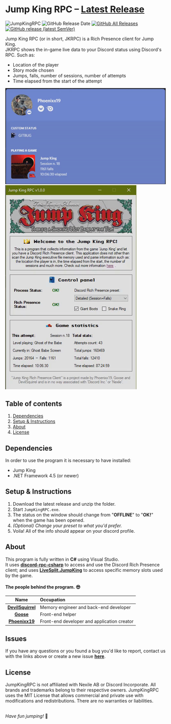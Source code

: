 # Jump King RPC – [Latest Release](https://github.com/Phoenixx19/JumpKingRPC/releases/latest)

![JumpKingRPC](https://img.shields.io/badge/Jump%20King-Discord%20RPC-red)
![GitHub Release Date](https://img.shields.io/github/release-date/Phoenixx19/JumpKingRPC)
[![GitHub All Releases](https://img.shields.io/github/downloads/Phoenixx19/JumpKingRPC/total)]((https://github.com/Phoenixx19/JumpKingRPC/releases/latest))
[![GitHub release (latest SemVer)](https://img.shields.io/github/v/release/Phoenixx19/JumpKingRPC)]((https://github.com/Phoenixx19/JumpKingRPC/releases/latest))

Jump King RPC (or in short, JKRPC) is a Rich Presence client for Jump King. <br>
JKRPC shows the in-game live data to your Discord status using Discord's RPC. Such as:
- Location of the player
- Story mode chosen
- Jumps, falls, number of sessions, number of attempts
- Time elapsed from the start of the attempt

![Status](https://github.com/Phoenixx19/JumpKingRPC/blob/master/Customizable/discord.gif)
![Program](https://github.com/Phoenixx19/JumpKingRPC/blob/master/Customizable/program.gif)

## Table of contents
1. [Dependencies](https://github.com/Phoenixx19/JumpKingRPC/blob/master/README.md#dependencies)
2. [Setup & Instructions](https://github.com/Phoenixx19/JumpKingRPC/blob/master/README.md#setup--instructions)
3. [About](https://github.com/Phoenixx19/JumpKingRPC/blob/master/README.md#about)
4. [License](https://github.com/Phoenixx19/JumpKingRPC/blob/master/README.md#license)

## Dependencies
In order to use the program it is necessary to have installed:
- Jump King
- .NET Framework 4.5 (or newer)

## Setup & Instructions
1. Download the latest release and unzip the folder.
2. Start `JumpKingRPC.exe`.
3. The status on the window should change from "**OFFLINE**" to "**OK!**" when the game has been opened.
4. *(Optional) Change your preset to what you'd prefer.*
5. Voila! All of the info should appear on your discord profile.

## About
This program is fully written in **C#** using Visual Studio.
<br>It uses [**discord-rpc-csharp**](https://github.com/Lachee/discord-rpc-csharp) to access and use the Discord Rich Presence client; and uses [**LiveSplit.JumpKing**](https://github.com/ShootMe/LiveSplit.JumpKing) to access specific memory slots used by the game.

#### The people behind the program. 😎

|Name|Occupation|
|:---:|:---|
|[**DevilSquirrel**](https://github.com/ShootMe) | Memory engineer and back-end developer |
|[**Goose**](https://github.com/Babayagabyte) | Front-end helper |
|[**Phoenixx19**](https://github.com/Phoenixx19) | Front-end developer and application creator |

## Issues
If you have any questions or you found a bug you'd like to report, contact us with the links above or create a new issue [**here**](https://github.com/Phoenixx19/JumpKingRPC/issues/new/choose).

## License

JumpKingRPC is not affiliated with Nexile AB or Discord Incorporate. All brands and trademarks belong to their respective owners. JumpKingRPC uses the MIT License that allows commercial and private use with modifications and redistributions. There are no warranties or liabilities.

<br>*Have fun jumping!* :crown:
